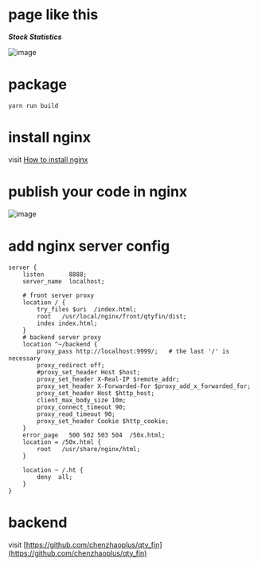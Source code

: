 # page like this
***Stock Statistics***

![image](https://note.youdao.com/yws/public/resource/635a3b759d31135cbd682b30242bbf8b/xmlnote/AB1E7810B61141E2AC875CFB34079CDB/26947)


# package
```
yarn run build
```


# install nginx 
visit [How to install nginx](https://github.com/chenzhaoplus/linux-scripts/tree/master/nginx)


# publish your code in nginx
![image](https://note.youdao.com/yws/public/resource/635a3b759d31135cbd682b30242bbf8b/xmlnote/754A23C9D13F4361BFD576EE2CC09BD9/26945)


# add nginx server config
```
server {
    listen       8888;
    server_name  localhost;
    
    # front server proxy
    location / {
        try_files $uri  /index.html;
        root   /usr/local/nginx/front/qtyfin/dist;
        index index.html; 
    }
    # backend server proxy
    location ^~/backend {
        proxy_pass http://localhost:9999/;   # the last '/' is necessary
        proxy_redirect off;
        #proxy_set_header Host $host;
        proxy_set_header X-Real-IP $remote_addr;             
        proxy_set_header X-Forwarded-For $proxy_add_x_forwarded_for;             
        proxy_set_header Host $http_host;         
        client_max_body_size 10m;
        proxy_connect_timeout 90;
        proxy_read_timeout 90;  
        proxy_set_header Cookie $http_cookie;
    }
    error_page   500 502 503 504  /50x.html;
    location = /50x.html {
        root   /usr/share/nginx/html;
    }
    
    location ~ /.ht {
        deny  all;
    }
}
```

# backend
visit [https://github.com/chenzhaoplus/qty_fin](https://github.com/chenzhaoplus/qty_fin)